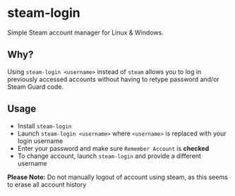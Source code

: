 # steam-login

Simple Steam account manager for Linux & Windows.

## Why?

Using `steam-login <username>` instead of `steam` allows you to log in previously accessed accounts without having to retype password and/or Steam Guard code.

## Usage

- Install `steam-login`
- Launch `steam-login <username>` where `<username>` is replaced with your login username
- Enter your password and make sure `Remember Account` is **checked**
- To change account, launch `steam-login` and provide a different username

**Please Note:** Do not manually logout of account using steam, as this seems to erase all account history
